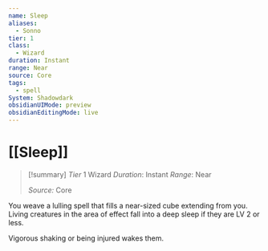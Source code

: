 ```yaml
---
name: Sleep
aliases:
  - Sonno
tier: 1
class:
  - Wizard
duration: Instant
range: Near
source: Core
tags:
  - spell
System: Shadowdark
obsidianUIMode: preview
obsidianEditingMode: live
---
```

# [[Sleep]]

>[!summary]
> *Tier* 1
> Wizard
> *Duration*: Instant
> *Range*: Near
> 
> *Source:* Core


You weave a lulling spell that fills a near-sized cube extending from you. Living creatures in the area of effect fall into a deep sleep if they are LV 2 or less. 

Vigorous shaking or being injured wakes them.


